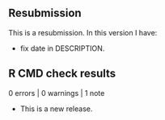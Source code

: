 ## Resubmission
This is a resubmission. In this version I have:
* fix date in DESCRIPTION.

## R CMD check results

0 errors | 0 warnings | 1 note

* This is a new release.
